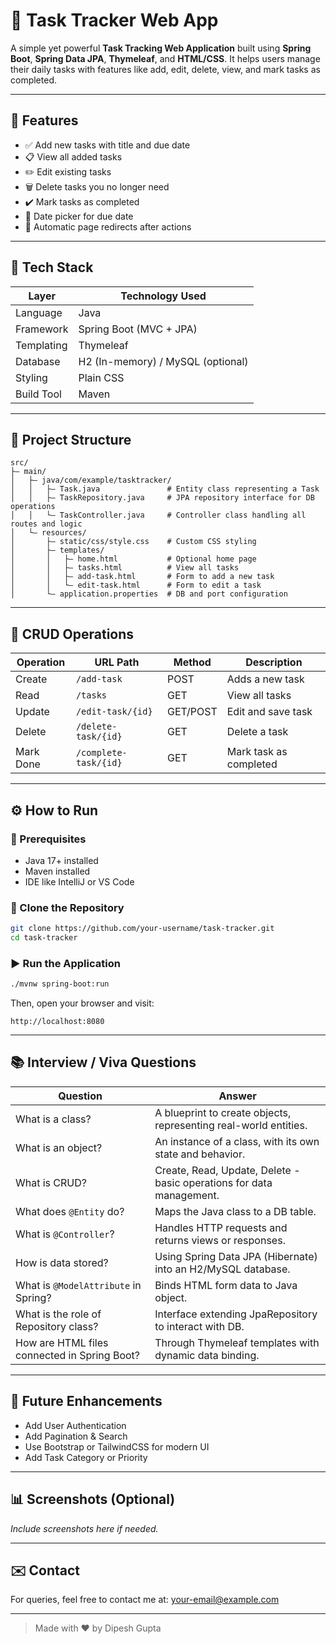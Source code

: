 # 📅 Task Tracker Web App

A simple yet powerful **Task Tracking Web Application** built using **Spring Boot**, **Spring Data JPA**, **Thymeleaf**, and **HTML/CSS**. It helps users manage their daily tasks with features like add, edit, delete, view, and mark tasks as completed.

---

## 🚀 Features

* ✅ Add new tasks with title and due date
* 📋 View all added tasks
* ✏️ Edit existing tasks
* 🗑️ Delete tasks you no longer need
* ✔️ Mark tasks as completed
* 📅 Date picker for due date
* 🔁 Automatic page redirects after actions

---

## 💠 Tech Stack

| Layer      | Technology Used                   |
| ---------- | --------------------------------- |
| Language   | Java                              |
| Framework  | Spring Boot (MVC + JPA)           |
| Templating | Thymeleaf                         |
| Database   | H2 (In-memory) / MySQL (optional) |
| Styling    | Plain CSS                         |
| Build Tool | Maven                             |

---

## 📂 Project Structure

```
src/
├— main/
│   ├— java/com/example/tasktracker/
│   │   ├— Task.java               # Entity class representing a Task
│   │   ├— TaskRepository.java     # JPA repository interface for DB operations
│   │   └— TaskController.java     # Controller class handling all routes and logic
│   └— resources/
│       ├— static/css/style.css    # Custom CSS styling
│       ├— templates/
│       │   ├— home.html           # Optional home page
│       │   ├— tasks.html          # View all tasks
│       │   ├— add-task.html       # Form to add a new task
│       │   └— edit-task.html      # Form to edit a task
│       └— application.properties  # DB and port configuration
```

---

## 🔄 CRUD Operations

| Operation | URL Path              | Method   | Description            |
| --------- | --------------------- | -------- | ---------------------- |
| Create    | `/add-task`           | POST     | Adds a new task        |
| Read      | `/tasks`              | GET      | View all tasks         |
| Update    | `/edit-task/{id}`     | GET/POST | Edit and save task     |
| Delete    | `/delete-task/{id}`   | GET      | Delete a task          |
| Mark Done | `/complete-task/{id}` | GET      | Mark task as completed |

---

## ⚙️ How to Run

### 📌 Prerequisites

* Java 17+ installed
* Maven installed
* IDE like IntelliJ or VS Code

### 📅 Clone the Repository

```bash
git clone https://github.com/your-username/task-tracker.git
cd task-tracker
```

### ▶️ Run the Application

```bash
./mvnw spring-boot:run
```

Then, open your browser and visit:

```
http://localhost:8080
```

---

## 📚 Interview / Viva Questions

| Question                                     | Answer                                                               |
| -------------------------------------------- | -------------------------------------------------------------------- |
| What is a class?                             | A blueprint to create objects, representing real-world entities.     |
| What is an object?                           | An instance of a class, with its own state and behavior.             |
| What is CRUD?                                | Create, Read, Update, Delete - basic operations for data management. |
| What does `@Entity` do?                      | Maps the Java class to a DB table.                                   |
| What is `@Controller`?                       | Handles HTTP requests and returns views or responses.                |
| How is data stored?                          | Using Spring Data JPA (Hibernate) into an H2/MySQL database.         |
| What is `@ModelAttribute` in Spring?         | Binds HTML form data to Java object.                                 |
| What is the role of Repository class?        | Interface extending JpaRepository to interact with DB.               |
| How are HTML files connected in Spring Boot? | Through Thymeleaf templates with dynamic data binding.               |

---

## 🚀 Future Enhancements

* Add User Authentication
* Add Pagination & Search
* Use Bootstrap or TailwindCSS for modern UI
* Add Task Category or Priority

---

## 📊 Screenshots (Optional)

*Include screenshots here if needed.*

---

## ✉️ Contact

For queries, feel free to contact me at: [your-email@example.com](mailto:your-email@example.com)

---

> Made with ❤️ by Dipesh Gupta
